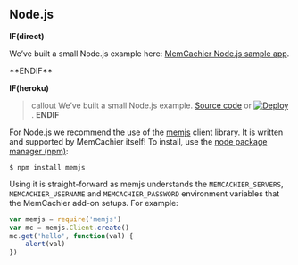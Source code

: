 
## Node.js

**IF(direct)**
<p class="alert alert-info">
We’ve built a small Node.js example here:
<a href="http://github.com/memcachier/examples-node">MemCachier Node.js sample app</a>.
</p>
**ENDIF**

**IF(heroku)**
>callout
>We’ve built a small Node.js example.
><a class="github-source-code" href="https://github.com/memcachier/examples-node">Source code</a> or
>[![Deploy](https://www.herokucdn.com/deploy/button.png)](https://heroku.com/deploy?template=https://github.com/memcachier/examples-node).
**ENDIF**

For Node.js we recommend the use of the
[memjs](https://github.com/alevy/memjs) client library. It is written
and supported by MemCachier itself! To install, use the [node package
manager (npm)](https://npmjs.org/):

```shell
$ npm install memjs
```

Using it is straight-forward as memjs understands the `MEMCACHIER_SERVERS`,
`MEMCACHIER_USERNAME` and `MEMCACHIER_PASSWORD`
environment variables that the MemCachier add-on setups. For example:

```javascript
var memjs = require('memjs')
var mc = memjs.Client.create()
mc.get('hello', function(val) {
    alert(val)
})
```
